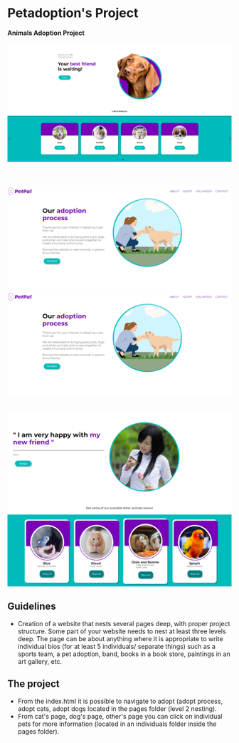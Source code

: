 # Petadoption's Project
<b> Animals Adoption Project </b>
<br>
<p align="center">
  <img src="https://github.com/glauciabierwagen/petadoption-project/blob/main/images/readmeimage1.png"  heigth="750"/>
</p>

#

<p align="center">
  <img src="https://github.com/glauciabierwagen/petadoption-project/blob/main/images/readmeimage2a.png"  heigth="750"/>
   <img src="https://github.com/glauciabierwagen/petadoption-project/blob/main/images/readmeimage2a.png"  heigth="750"/>
</p>

#
<p align="center">
  <img src="https://github.com/glauciabierwagen/petadoption-project/blob/main/images/readmeimage3.png"  heigth="750"/>
</p>


## Guidelines 

- Creation of a website that nests several pages deep, with proper project structure. Some part of your website needs to nest at least three levels deep. The page can be about anything where it is appropriate to write individual bios (for at least 5 individuals/ separate things) such as a sports team, a pet adoption, band, books in a book store, paintings in an art gallery, etc.

## The project 
- From the index.html it is possible to navigate to adopt (adopt process, adopt cats, adopt dogs located in the pages folder (level 2 nesting). 
- From cat's page, dog's page, other's page you can click on individual pets for more information (located in an individuals folder inside the pages folder). 
